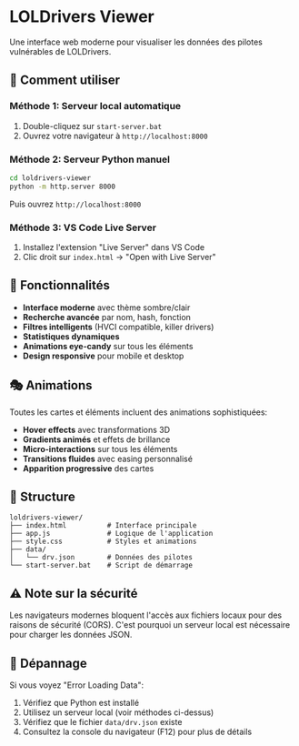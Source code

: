 # LOLDrivers Viewer

Une interface web moderne pour visualiser les données des pilotes vulnérables de LOLDrivers.

## 🚀 Comment utiliser

### Méthode 1: Serveur local automatique
1. Double-cliquez sur `start-server.bat`
2. Ouvrez votre navigateur à `http://localhost:8000`

### Méthode 2: Serveur Python manuel
```bash
cd loldrivers-viewer
python -m http.server 8000
```
Puis ouvrez `http://localhost:8000`

### Méthode 3: VS Code Live Server
1. Installez l'extension "Live Server" dans VS Code
2. Clic droit sur `index.html` → "Open with Live Server"

## 🎨 Fonctionnalités

- **Interface moderne** avec thème sombre/clair
- **Recherche avancée** par nom, hash, fonction
- **Filtres intelligents** (HVCI compatible, killer drivers)
- **Statistiques dynamiques** 
- **Animations eye-candy** sur tous les éléments
- **Design responsive** pour mobile et desktop

## 🎭 Animations

Toutes les cartes et éléments incluent des animations sophistiquées:
- **Hover effects** avec transformations 3D
- **Gradients animés** et effets de brillance
- **Micro-interactions** sur tous les éléments
- **Transitions fluides** avec easing personnalisé
- **Apparition progressive** des cartes

## 📁 Structure

```
loldrivers-viewer/
├── index.html          # Interface principale
├── app.js              # Logique de l'application
├── style.css           # Styles et animations
├── data/
│   └── drv.json        # Données des pilotes
└── start-server.bat    # Script de démarrage
```

## ⚠️ Note sur la sécurité

Les navigateurs modernes bloquent l'accès aux fichiers locaux pour des raisons de sécurité (CORS). C'est pourquoi un serveur local est nécessaire pour charger les données JSON.

## 🔧 Dépannage

Si vous voyez "Error Loading Data":
1. Vérifiez que Python est installé
2. Utilisez un serveur local (voir méthodes ci-dessus)
3. Vérifiez que le fichier `data/drv.json` existe
4. Consultez la console du navigateur (F12) pour plus de détails
